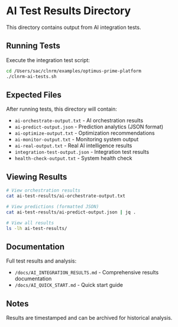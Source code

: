 # AI Test Results Directory

This directory contains output from AI integration tests.

## Running Tests

Execute the integration test script:
```bash
cd /Users/sac/clnrm/examples/optimus-prime-platform
./clnrm-ai-tests.sh
```

## Expected Files

After running tests, this directory will contain:
- `ai-orchestrate-output.txt` - AI orchestration results
- `ai-predict-output.json` - Prediction analytics (JSON format)
- `ai-optimize-output.txt` - Optimization recommendations
- `ai-monitor-output.txt` - Monitoring system output
- `ai-real-output.txt` - Real AI intelligence results
- `integration-test-output.json` - Integration test results
- `health-check-output.txt` - System health check

## Viewing Results

```bash
# View orchestration results
cat ai-test-results/ai-orchestrate-output.txt

# View predictions (formatted JSON)
cat ai-test-results/ai-predict-output.json | jq .

# View all results
ls -lh ai-test-results/
```

## Documentation

Full test results and analysis:
- `/docs/AI_INTEGRATION_RESULTS.md` - Comprehensive results documentation
- `/docs/AI_QUICK_START.md` - Quick start guide

## Notes

Results are timestamped and can be archived for historical analysis.
